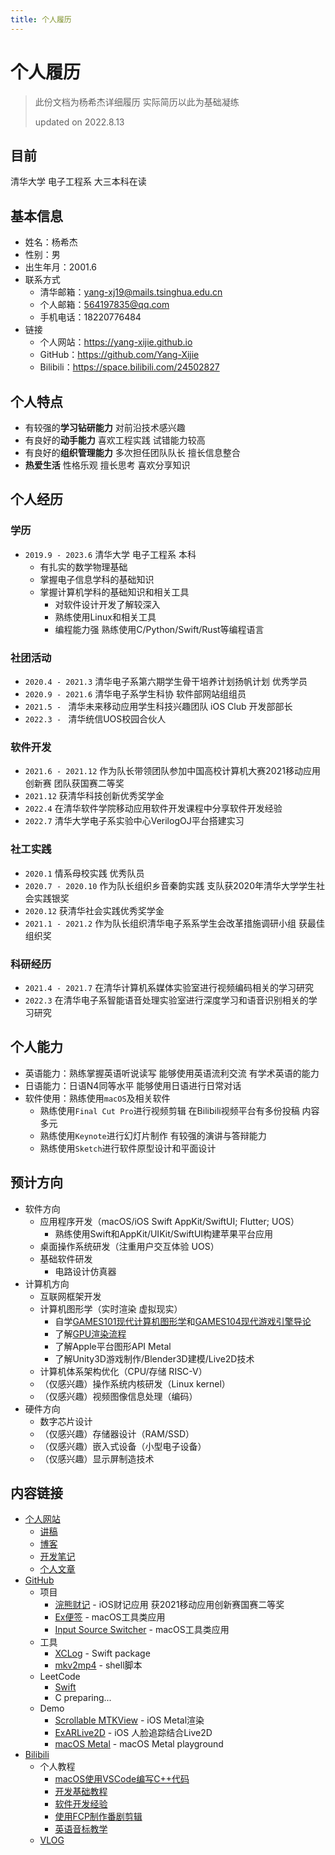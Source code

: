 ```yaml
---
title: 个人履历
---
```


# 个人履历

> 此份文档为杨希杰详细履历 实际简历以此为基础凝练
> 
> updated on 2022.8.13

## 目前

清华大学 电子工程系 大三本科在读

## 基本信息

- 姓名：杨希杰
- 性别：男
- 出生年月：2001.6
- 联系方式
    - 清华邮箱：yang-xj19@mails.tsinghua.edu.cn
    - 个人邮箱：564197835@qq.com
    - 手机电话：18220776484
- 链接
    - 个人网站：<https://yang-xijie.github.io>
    - GitHub：<https://github.com/Yang-Xijie>
    - Bilibili：<https://space.bilibili.com/24502827>

## 个人特点

- 有较强的**学习钻研能力** 对前沿技术感兴趣
- 有良好的**动手能力** 喜欢工程实践 试错能力较高
- 有良好的**组织管理能力** 多次担任团队队长 擅长信息整合
- **热爱生活** 性格乐观 擅长思考 喜欢分享知识

## 个人经历

### 学历

- `2019.9 - 2023.6` 清华大学 电子工程系 本科
    - 有扎实的数学物理基础
    - 掌握电子信息学科的基础知识
    - 掌握计算机学科的基础知识和相关工具
        - 对软件设计开发了解较深入
        - 熟练使用Linux和相关工具
        - 编程能力强 熟练使用C/Python/Swift/Rust等编程语言

### 社团活动

- `2020.4 - 2021.3` 清华电子系第六期学生骨干培养计划扬帆计划 优秀学员
- `2020.9 - 2021.6` 清华电子系学生科协 软件部网站组组员
- `2021.5 - ` 清华未来移动应用学生科技兴趣团队 iOS Club 开发部部长
- `2022.3 - ` 清华统信UOS校园合伙人

### 软件开发

- `2021.6 - 2021.12` 作为队长带领团队参加中国高校计算机大赛2021移动应用创新赛 团队获国赛二等奖
- `2021.12` 获清华科技创新优秀奖学金
- `2022.4` 在清华软件学院移动应用软件开发课程中分享软件开发经验
- `2022.7` 清华大学电子系实验中心VerilogOJ平台搭建实习

### 社工实践

- `2020.1` 情系母校实践 优秀队员
- `2020.7 - 2020.10` 作为队长组织乡音秦韵实践 支队获2020年清华大学学生社会实践银奖
- `2020.12` 获清华社会实践优秀奖学金
- `2021.1 - 2021.2` 作为队长组织清华电子系系学生会改革措施调研小组 获最佳组织奖

### 科研经历

- `2021.4 - 2021.7` 在清华计算机系媒体实验室进行视频编码相关的学习研究
- `2022.3` 在清华电子系智能语音处理实验室进行深度学习和语音识别相关的学习研究

## 个人能力

- 英语能力：熟练掌握英语听说读写 能够使用英语流利交流 有学术英语的能力
- 日语能力：日语N4同等水平 能够使用日语进行日常对话
- 软件使用：熟练使用`macOS`及相关软件
    - 熟练使用`Final Cut Pro`进行视频剪辑 在Bilibili视频平台有多份投稿 内容多元
    - 熟练使用`Keynote`进行幻灯片制作 有较强的演讲与答辩能力
    - 熟练使用`Sketch`进行软件原型设计和平面设计

## 预计方向

- 软件方向
    - 应用程序开发（macOS/iOS Swift AppKit/SwiftUI; Flutter; UOS）
        - 熟练使用Swift和AppKit/UIKit/SwiftUI构建苹果平台应用
    - 桌面操作系统研发（注重用户交互体验 UOS）
    - 基础软件研发
        - 电路设计仿真器
- 计算机方向
    - 互联网框架开发
    - 计算机图形学（实时渲染 虚拟现实）
        - 自学[GAMES101现代计算机图形学](https://www.bilibili.com/video/BV1X7411F744)和[GAMES104现代游戏引擎导论](https://space.bilibili.com/512313464/channel/collectiondetail?sid=292637)
        - 了解[GPU渲染流程](https://space.bilibili.com/2055684362/channel/collectiondetail?sid=318149)
        - 了解Apple平台图形API Metal
        - 了解Unity3D游戏制作/Blender3D建模/Live2D技术
    - 计算机体系架构优化（CPU/存储 RISC-V）
    - （仅感兴趣）操作系统内核研发（Linux kernel）
    - （仅感兴趣）视频图像信息处理（编码）
- 硬件方向
    - 数字芯片设计
    - （仅感兴趣）存储器设计（RAM/SSD）
    - （仅感兴趣）嵌入式设备（小型电子设备）
    - （仅感兴趣）显示屏制造技术

## 内容链接

- [个人网站](https://yang-xijie.github.io)
    - [讲稿](https://yang-xijie.github.io/LECTURE/)
    - [博客](https://yang-xijie.github.io/BLOG/)
    - [开发笔记](https://yang-xijie.github.io/DEV/)
    - [个人文章](https://yang-xijie.github.io/3/)
- [GitHub](https://github.com/Yang-Xijie)
    - 项目
        - [浣熊财记](https://github.com/Racoon-Book/Racoon-Account-Book) - iOS财记应用 获2021移动应用创新赛国赛二等奖
        - [Ex便签](https://github.com/Ex-Studio/ExSticky) - macOS工具类应用
        - [Input Source Switcher](https://github.com/Yang-Xijie/InputSourceSwitcher) - macOS工具类应用
    - 工具
        - [XCLog](https://github.com/Yang-Xijie/XCLog) - Swift package
        - [mkv2mp4](https://github.com/Yang-Xijie/mkv2mp4_fcp) - shell脚本
    - LeetCode
        - [Swift](https://github.com/Yang-Xijie/Swift-Exercises)
        - C preparing...
    - Demo
        - [Scrollable MTKView](https://github.com/Yang-Xijie/ScrollablePencilMTKView) - iOS Metal渲染
        - [ExARLive2D](https://github.com/Yang-Xijie/ExARLive2D) - iOS 人脸追踪结合Live2D
        - [macOS Metal](https://github.com/Yang-Xijie/AppKit-Metal) - macOS Metal playground
- [Bilibili](https://space.bilibili.com/24502827)
    - 个人教程
        - [macOS使用VSCode编写C++代码](https://space.bilibili.com/24502827/channel/collectiondetail?sid=139476)
        - [开发基础教程](https://space.bilibili.com/24502827/channel/collectiondetail?sid=181017)
        - [软件开发经验](https://space.bilibili.com/24502827/channel/collectiondetail?sid=139392)
        - [使用FCP制作番剧剪辑](https://space.bilibili.com/24502827/channel/collectiondetail?sid=139472)
        - [英语音标教学](https://space.bilibili.com/24502827/channel/collectiondetail?sid=150764)
    - [VLOG](https://space.bilibili.com/24502827/channel/collectiondetail?sid=181053)
